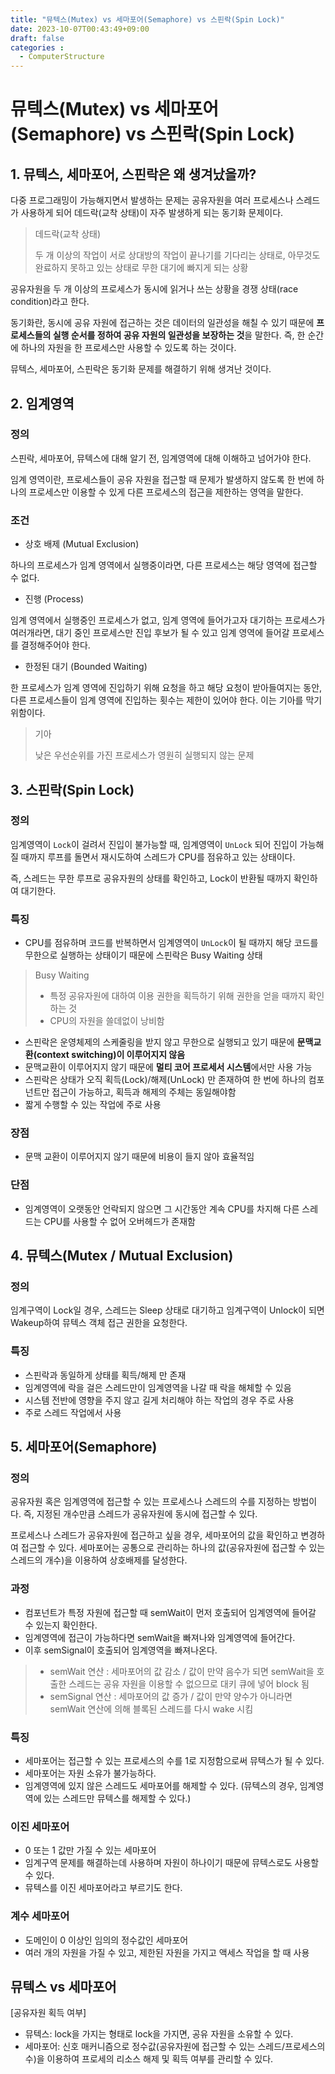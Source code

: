 ```yaml
---
title: "뮤텍스(Mutex) vs 세마포어(Semaphore) vs 스핀락(Spin Lock)"
date: 2023-10-07T00:43:49+09:00
draft: false
categories :
  - ComputerStructure
---
```


# 뮤텍스(Mutex) vs 세마포어(Semaphore) vs 스핀락(Spin Lock)
## 1. 뮤텍스, 세마포어, 스핀락은 왜 생겨났을까?
다중 프로그래밍이 가능해지면서 발생하는 문제는 공유자원을 여러 프로세스나 스레드가 사용하게 되어 데드락(교착 상태)이 자주 발생하게 되는 동기화 문제이다.

> 데드락(교착 상태)
>
> 두 개 이상의 작업이 서로 상대방의 작업이 끝나기를 기다리는 상태로, 아무것도 완료하지 못하고 있는 상태로 무한 대기에 빠지게 되는 상황 

공유자원을 두 개 이상의 프로세스가 동시에 읽거나 쓰는 상황을 경쟁 상태(race condition)라고 한다.

동기화란, 동시에 공유 자원에 접근하는 것은 데이터의 일관성을 해칠 수 있기 때문에 **프로세스들의 실행 순서를 정하여 공유 자원의 일관성을 보장하는 것**을 말한다.
즉, 한 순간에 하나의 자원을 한 프로세스만 사용할 수 있도록 하는 것이다.

뮤텍스, 세마포어, 스핀락은 동기화 문제를 해결하기 위해 생겨난 것이다.

## 2. 임계영역
### 정의
스핀락, 세마포어, 뮤텍스에 대해 알기 전, 임계영역에 대해 이해하고 넘어가야 한다.

임계 영역이란, 프로세스들이 공유 자원을 접근할 때 문제가 발생하지 않도록 한 번에 하나의 프로세스만 이용할 수 있게 다른 프로세스의 접근을 제한하는 영역을 말한다.

### 조건
- 상호 배제 (Mutual Exclusion)

하나의 프로세스가 임계 영역에서 실행중이라면, 다른 프로세스는 해당 영역에 접근할 수 없다.

- 진행 (Process)

임계 영역에서 실행중인 프로세스가 없고, 임계 영역에 들어가고자 대기하는 프로세스가 여러개라면,
대기 중인 프로세스만 진입 후보가 될 수 있고 임계 영역에 들어갈 프로세스를 결정해주어야 한다.

- 한정된 대기 (Bounded Waiting)

한 프로세스가 임계 영역에 진입하기 위해 요청을 하고 해당 요청이 받아들여지는 동안,
다른 프로세스들이 임계 영역에 진입하는 횟수는 제한이 있어야 한다. 이는 기아를 막기 위함이다.

> 기아
> 
> 낮은 우선순위를 가진 프로세스가 영원히 실행되지 않는 문제

## 3. 스핀락(Spin Lock)
### 정의
임계영역이 `Lock`이 걸려서 진입이 불가능할 때, 임계영역이 `UnLock` 되어 진입이 가능해질 때까지 루프를 돌면서 재시도하여 스레드가 CPU를 점유하고 있는 상태이다.

즉, 스레드는 무한 루프로 공유자원의 상태를 확인하고, Lock이 반환될 때까지 확인하여 대기한다.

### 특징
- CPU를 점유하며 코드를 반복하면서 임계영역이 `UnLock`이 될 때까지 해당 코드를 무한으로 실행하는 상태이기 때문에 스핀락은 Busy Waiting 상태

> Busy Waiting
> 
> - 특정 공유자원에 대하여 이용 권한을 획득하기 위해 권한을 얻을 때까지 확인하는 것
> - CPU의 자원을 쓸데없이 낭비함

- 스핀락은 운영체제의 스케줄링을 받지 않고 무한으로 실행되고 있기 때문에 **문맥교환(context switching)이 이루어지지 않음**
- 문맥교환이 이루어지지 않기 때문에 **멀티 코어 프로세서 시스템**에서만 사용 가능
- 스핀락은 상태가 오직 획득(Lock)/해제(UnLock) 만 존재하여 한 번에 하나의 컴포넌트만 접근이 가능하고, 획득과 해제의 주체는 동일해야함
- 짧게 수행할 수 있는 작업에 주로 사용

### 장점
- 문맥 교환이 이루어지지 않기 때문에 비용이 들지 않아 효율적임

### 단점
- 임계영역이 오랫동안 언락되지 않으면 그 시간동안 계속 CPU를 차지해 다른 스레드는 CPU를 사용할 수 없어 오버헤드가 존재함

## 4. 뮤텍스(Mutex / Mutual Exclusion)
### 정의
임계구역이 Lock일 경우, 스레드는 Sleep 상태로 대기하고 임계구역이 Unlock이 되면 Wakeup하여 뮤텍스 객체 접근 권한을 요청한다.

### 특징
- 스핀락과 동일하게 상태를 획득/해제 만 존재
- 임계영역에 락을 걸은 스레드만이 임계영역을 나갈 때 락을 해체할 수 있음
- 시스템 전반에 영향을 주지 않고 길게 처리해야 하는 작업의 경우 주로 사용
- 주로 스레드 작업에서 사용


## 5. 세마포어(Semaphore)
### 정의
공유자원 혹은 임계영역에 접근할 수 있는 프로세스나 스레드의 수를 지정하는 방법이다. 즉, 지정된 개수만큼 스레드가 공유자원에 동시에 접근할 수 있다.

프로세스나 스레드가 공유자원에 접근하고 싶을 경우, 세마포어의 값을 확인하고 변경하여 접근할 수 있다. 세마포어는 공통으로 관리하는 하나의 값(공유자원에 접근할 수 있는 스레드의 개수)을 이용하여 상호배제를 달성한다.

### 과정
- 컴포넌트가 특정 자원에 접근할 때 semWait이 먼저 호출되어 임계영역에 들어갈 수 있는지 확인한다.
- 임계영역에 접근이 가능하다면 semWait을 빠져나와 임계영역에 들어간다.
- 이후 semSignal이 호출되어 임계영역을 빠져나온다.

> - semWait 연산 : 세마포어의 값 감소 / 값이 만약 음수가 되면 semWait을 호출한 스레드는 공유 자원을 이용할 수 없으므로 대키 큐에 넣어 block 됨
> - semSignal 연산 : 세마포어의 값 증가 / 값이 만약 양수가 아니라면 semWait 연산에 의해 블록된 스레드를 다시 wake 시킴 

### 특징
- 세마포어는 접근할 수 있는 프로세스의 수를 1로 지정함으로써 뮤텍스가 될 수 있다.
- 세마포어는 자원 소유가 불가능하다.
- 임계영역에 있지 않은 스레드도 세마포어를 해제할 수 있다. (뮤텍스의 경우, 임계영역에 있는 스레드만 뮤텍스를 해제할 수 있다.)

### 이진 세마포어
- 0 또는 1 값만 가질 수 있는 세마포어
- 임계구역 문제를 해결하는데 사용하며 자원이 하나이기 때문에 뮤텍스로도 사용할 수 있다.
- 뮤텍스를 이진 세마포어라고 부르기도 한다.

### 계수 세마포어
- 도메인이 0 이상인 임의의 정수값인 세마포어
- 여러 개의 자원을 가질 수 있고, 제한된 자원을 가지고 액세스 작업을 할 때 사용

## 뮤텍스 vs 세마포어
[공유자원 획득 여부]
- 뮤텍스: lock을 가지는 형태로 lock을 가지면, 공유 자원을 소유할 수 있다.
- 세마포어: 신호 매커니즘으로 정수값(공유자원에 접근할 수 있는 스레드/프로세스의 수)을 이용하여 프로세의 리소스 해제 및 획득 여부를 관리할 수 있다.
